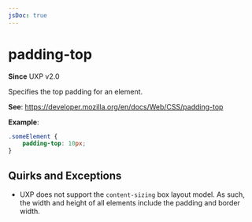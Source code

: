 ```yaml
---
jsDoc: true
---
```

# padding-top

**Since**  UXP v2.0

Specifies the top padding for an element.

**See**: https://developer.mozilla.org/en/docs/Web/CSS/padding-top

**Example**:

```css
.someElement {
    padding-top: 10px;
}
```

## Quirks and Exceptions

* UXP does not support the `content-sizing` box layout model. As such, the width and height of all elements include the padding and border width.